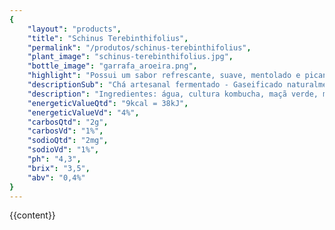 ```yaml
---
{
	"layout": "products",
	"title": "Schinus Terebinthifolius",
	"permalink": "/produtos/schinus-terebinthifolius",
	"plant_image": "schinus-terebinthifolius.jpg",
	"bottle_image": "garrafa_aroeira.png",
	"highlight": "Possui um sabor refrescante, suave, mentolado e picante",
	"descriptionSub": "Chá artesanal fermentado - Gaseificado naturalmente.",
	"description": "Ingredientes: água, cultura kombucha, maçã verde, manga, chá de aroeira (Schinus Terebinthifolius), açucar cristal orgânico, chá de endro (anethum graveolens), chá de menta (menta arvensis), chá de eucalipto (eucalyptus tereticomis smith) e hortelâ.",
	"energeticValueQtd": "9kcal = 38kJ",
	"energeticValueVd": "4%",
	"carbosQtd": "2g",
	"carbosVd": "1%",
	"sodioQtd": "2mg",
	"sodioVd": "1%",
	"ph": "4,3",
	"brix": "3,5",
	"abv": "0,4%"
}
---
```


{{content}}